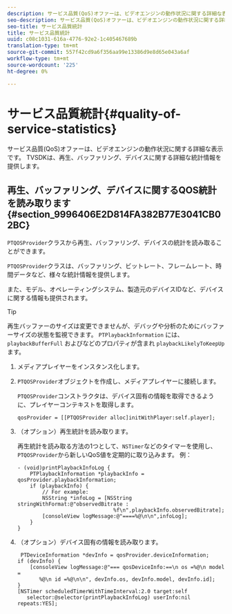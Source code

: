 ```yaml
---
description: サービス品質(QoS)オファーは、ビデオエンジンの動作状況に関する詳細な表示です。 TVSDKは、再生、バッファリング、デバイスに関する詳細な統計情報を提供します。
seo-description: サービス品質(QoS)オファーは、ビデオエンジンの動作状況に関する詳細な表示です。 TVSDKは、再生、バッファリング、デバイスに関する詳細な統計情報を提供します。
seo-title: サービス品質統計
title: サービス品質統計
uuid: c08c1031-616a-4776-92e2-1c405467689b
translation-type: tm+mt
source-git-commit: 557f42cd9a6f356aa99e13386d9e8d65e043a6af
workflow-type: tm+mt
source-wordcount: '225'
ht-degree: 0%

---
```



# サービス品質統計{#quality-of-service-statistics}

サービス品質(QoS)オファーは、ビデオエンジンの動作状況に関する詳細な表示です。 TVSDKは、再生、バッファリング、デバイスに関する詳細な統計情報を提供します。

## 再生、バッファリング、デバイスに関するQOS統計を読み取ります{#section_9996406E2D814FA382B77E3041CB02BC}

`PTQOSProvider`クラスから再生、バッファリング、デバイスの統計を読み取ることができます。

`PTQOSProvider`クラスは、バッファリング、ビットレート、フレームレート、時間データなど、様々な統計情報を提供します。

また、モデル、オペレーティングシステム、製造元のデバイスIDなど、デバイスに関する情報も提供されます。

>[!TIP]
>
>再生バッファーのサイズは変更できませんが、デバッグや分析のためにバッファーサイズの状態を監視できます。 `PTPlaybackInformation` には、 `playbackBufferFull` およびなどのプロパティが含まれ `playbackLikelyToKeepUp`ます。

1. メディアプレイヤーをインスタンス化します。
1. `PTQOSProvider`オブジェクトを作成し、メディアプレイヤーに接続します。

   `PTQOSProvider`コンストラクタは、デバイス固有の情報を取得できるように、プレイヤーコンテキストを取得します。

   ```
   qosProvider = [[PTQOSProvider alloc]initWithPlayer:self.player]; 
   ```

1. （オプション）再生統計を読み取ります。

   再生統計を読み取る方法の1つとして、`NSTimer`などのタイマーを使用し、`PTQOSProvider`から新しいQoS値を定期的に取り込みます。 例：

   ```
   - (void)printPlaybackInfoLog { 
       PTPlaybackInformation *playbackInfo = qosProvider.playbackInformation;  
       if (playbackInfo) { 
           // For example: 
           NSString *infoLog = [NSString stringWithFormat:@"observedBitrate :  
                                  %f\n",playbackInfo.observedBitrate]; 
           [consoleView logMessage:@"====%@\n\n",infoLog]; 
       } 
   }
   ```

1. （オプション）デバイス固有の情報を読み取ります。

   ```
    PTDeviceInformation *devInfo = qosProvider.deviceInformation; 
   if (devInfo) { 
       [consoleView logMessage:@"=== qosDeviceInfo:==\n os =%@\n model =  
          %@\n id =%@\n\n", devInfo.os, devInfo.model, devInfo.id]; 
   } 
   [NSTimer scheduledTimerWithTimeInterval:2.0 target:self  
      selector:@selector(printPlaybackInfoLog) userInfo:nil repeats:YES];
   ```
